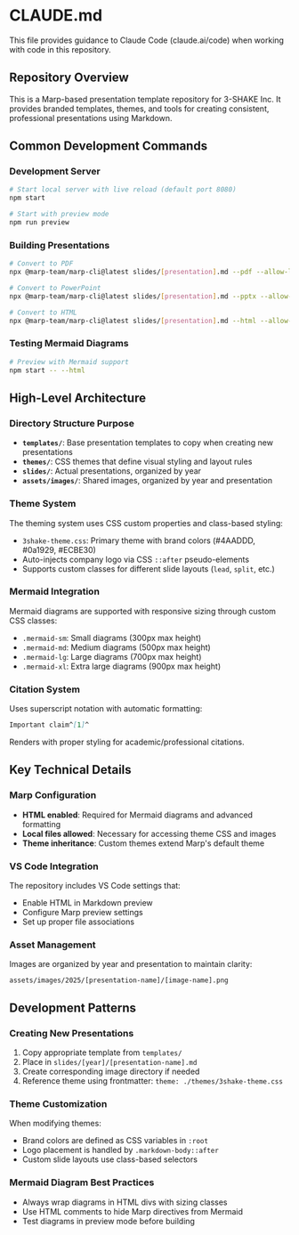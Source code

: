 # CLAUDE.md

This file provides guidance to Claude Code (claude.ai/code) when working with code in this repository.

## Repository Overview

This is a Marp-based presentation template repository for 3-SHAKE Inc. It provides branded templates, themes, and tools for creating consistent, professional presentations using Markdown.

## Common Development Commands

### Development Server
```bash
# Start local server with live reload (default port 8080)
npm start

# Start with preview mode
npm run preview
```

### Building Presentations
```bash
# Convert to PDF
npx @marp-team/marp-cli@latest slides/[presentation].md --pdf --allow-local-files

# Convert to PowerPoint
npx @marp-team/marp-cli@latest slides/[presentation].md --pptx --allow-local-files

# Convert to HTML
npx @marp-team/marp-cli@latest slides/[presentation].md --html --allow-local-files
```

### Testing Mermaid Diagrams
```bash
# Preview with Mermaid support
npm start -- --html
```

## High-Level Architecture

### Directory Structure Purpose
- **`templates/`**: Base presentation templates to copy when creating new presentations
- **`themes/`**: CSS themes that define visual styling and layout rules
- **`slides/`**: Actual presentations, organized by year
- **`assets/images/`**: Shared images, organized by year and presentation

### Theme System
The theming system uses CSS custom properties and class-based styling:
- `3shake-theme.css`: Primary theme with brand colors (#4AADDD, #0a1929, #ECBE30)
- Auto-injects company logo via CSS `::after` pseudo-elements
- Supports custom classes for different slide layouts (`lead`, `split`, etc.)

### Mermaid Integration
Mermaid diagrams are supported with responsive sizing through custom CSS classes:
- `.mermaid-sm`: Small diagrams (300px max height)
- `.mermaid-md`: Medium diagrams (500px max height)
- `.mermaid-lg`: Large diagrams (700px max height)
- `.mermaid-xl`: Extra large diagrams (900px max height)

### Citation System
Uses superscript notation with automatic formatting:
```markdown
Important claim^[1]^
```
Renders with proper styling for academic/professional citations.

## Key Technical Details

### Marp Configuration
- **HTML enabled**: Required for Mermaid diagrams and advanced formatting
- **Local files allowed**: Necessary for accessing theme CSS and images
- **Theme inheritance**: Custom themes extend Marp's default theme

### VS Code Integration
The repository includes VS Code settings that:
- Enable HTML in Markdown preview
- Configure Marp preview settings
- Set up proper file associations

### Asset Management
Images are organized by year and presentation to maintain clarity:
```
assets/images/2025/[presentation-name]/[image-name].png
```

## Development Patterns

### Creating New Presentations
1. Copy appropriate template from `templates/`
2. Place in `slides/[year]/[presentation-name].md`
3. Create corresponding image directory if needed
4. Reference theme using frontmatter: `theme: ./themes/3shake-theme.css`

### Theme Customization
When modifying themes:
- Brand colors are defined as CSS variables in `:root`
- Logo placement is handled by `.markdown-body::after`
- Custom slide layouts use class-based selectors

### Mermaid Diagram Best Practices
- Always wrap diagrams in HTML divs with sizing classes
- Use HTML comments to hide Marp directives from Mermaid
- Test diagrams in preview mode before building